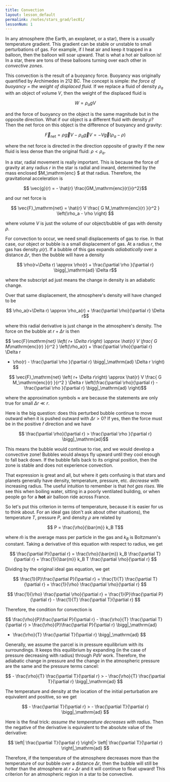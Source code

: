 ```yaml
---
title: Convection
layout: lesson_default
permalink: /notes/stars_grad/lec01/
lessonNum: 1
---
```


In any atmosphere (the Earth, an exoplanet, or a star), there is a usually temperature gradient. This gradient can be stable or unstable to small perturbations of gas. For example, if I heat air and keep it trapped in a balloon, then the balloon will soar upward. That is what a hot air balloon is! In a star, there are tons of these balloons turning over each other in *convective zones*.

This convection is the result of a buoyancy force. Buoyancy was originally quantified by Archimedes in 212 BC. The concept is simple: *the force of buoyancy = the weight of displaced fluid*. If we replace a fluid of density $\rho_a$ with an object of volume $V$, then the weight of the displaced fluid is

$$W = \rho_a g V $$

and the force of buoyancy on the object is the same magnitude but in the opposite direction. What if our object is a different fluid with density $\rho$? Then the net force on this object is the difference of buoyancy and gravity:

$$ \vec{F}_\mathrm{net} = \rho \vec{g} V-\rho_a \vec{g} V  = - V \vec{g} \left(\rho_a - \rho \right)$$

where the net force is directed in the direction opposite of gravity if the new fluid is less dense than the original fluid: $\rho < \rho_a$.

In a star, radial movement is really important. This is because the force of gravity at any radius $r$ in the star is radial and inward, determined by the mass enclosed $M_\mathrm{enc} $ at that radius. Therefore, the gravitational acceleration is

$$ \vec{g}(r) = - \hat{r} \frac{GM_\mathrm{enc}(r)}{r^2}$$

and our net force is

$$ \vec{F}_\mathrm{net} = \hat{r} V \frac{ G M_\mathrm{enc}(r) }{r^2 } \left(\rho_a - \rho \right) $$

where volume $V$ is just the volume of our object/bubble of gas with density $\rho$.

For convection to occur, we need small displacements of gas to rise. In that case, our object or bubble is a small displacement of gas. At a radius $r$, the gas has density $\rho(r)$. If a bubble of this gas expands *adiabatically* over a distance $\Delta r$, then the bubble will have a density

$$ \rho(r+\Delta r) \approx \rho(r) + \frac{\partial \rho }{\partial r} \bigg|_\mathrm{ad} \Delta r$$

where the subscript $\mathrm{ad}$ just means the change in density is an adiabatic change.

Over that same displacement, the atmosphere's density will have changed to be

$$ \rho_a(r+\Delta r) \approx \rho_a(r) + \frac{\partial \rho}{\partial r} \Delta r$$

where this radial derivative is just change in the atmosphere's density. The force on the bubble at $r + \Delta r$ is then

$$ \vec{F}_\mathrm{net} \left( r+ \Delta r\right)
\approx \hat{r} V \frac{ G M_\mathrm{enc}(r) }{r^2 }
\left(\rho_a(r) + \frac{\partial \rho}{\partial r} \Delta r
- \rho(r) - \frac{\partial \rho }{\partial r} \bigg|_\mathrm{ad} \Delta r \right) $$

$$ \vec{F}_\mathrm{net} \left( r+ \Delta r\right)
\approx \hat{r} V \frac{ G M_\mathrm{enc}(r) }{r^2 }  \Delta r
\left(\frac{\partial \rho}{\partial r} -   \frac{\partial \rho }{\partial r} \bigg|_\mathrm{ad} \right)$$

where the approximation symbols $\approx$ are because the statements are only true for small $\Delta r \ll r$.

Here is the big question: does this perturbed bubble continue to move outward when it is pushed outward with $\Delta r > 0$? If yes, then the force must be in the positive $\hat{r}$ direction and we have

$$ \frac{\partial \rho}{\partial r} > \frac{\partial \rho }{\partial r} \bigg|_\mathrm{ad}$$

This means the bubble would continue to rise, and we would develop a convective zone! Bubbles would always fly upward until they cool enough to fall back down. If the bubble falls back to its original position, then the zone is stable and does not experience convection.

That expression is great and all, but where it gets confusing is that stars and planets generally have density, temperature, pressure, etc. *decrease* with increasing radius. The useful intuition to remember is that *hot gas rises*. We see this when boiling water, sitting in a poorly ventilated building, or when people go for a **hot** air balloon ride across France.

So let's put this criterion in terms of temperature, because it is easier for us to think about. For an ideal gas (don't ask about other situations), the temperature $T$, pressure $P$, and density $\rho$ are related by

$$ P = \frac{\rho}{\bar{m}} k_B T$$

where $\bar{m}$ is the average mass per particle in the gas and $k_B$ is Boltzmann's constant. Taking a derivative of this equation with respect to radius, we get

$$ \frac{\partial P}{\partial r} = \frac{\rho}{\bar{m}} k_B \frac{\partial T}{\partial r} + \frac{1}{\bar{m}} k_B T \frac{\partial \rho}{\partial r} $$

Dividing by the original ideal gas equation, we get

$$ \frac{1}{P}\frac{\partial P}{\partial r} = \frac{1}{T} \frac{\partial T}{\partial r} + \frac{1}{\rho} \frac{\partial \rho}{\partial r} $$

$$ \frac{1}{\rho} \frac{\partial \rho}{\partial r}
= \frac{1}{P}\frac{\partial P}{\partial r}  - \frac{1}{T} \frac{\partial T}{\partial r} $$

Therefore, the condition for convection is

$$ \frac{\rho}{P}\frac{\partial P}{\partial r}  - \frac{\rho}{T} \frac{\partial T}{\partial r} >
  \frac{\rho}{P}\frac{\partial P}{\partial r} \bigg|_\mathrm{ad}
   - \frac{\rho}{T} \frac{\partial T}{\partial r} \bigg|_\mathrm{ad} $$

Generally, we assume the parcel is in pressure equilibrium with its surroundings. It keeps this equilibrium by expanding (in the case of pressure decreasing with radius) through $P dV$ work. Therefore, the adiabatic change in pressure and the change in the atmospheric pressure are the same and the pressure terms cancel:

$$  - \frac{\rho}{T} \frac{\partial T}{\partial r} > -
\frac{\rho}{T} \frac{\partial T}{\partial r} \bigg|_\mathrm{ad} $$

The temperature and density at the location of the initial perturbation are equivalent and positive, so we get

$$  - \frac{\partial T}{\partial r} > -
\frac{\partial T}{\partial r} \bigg|_\mathrm{ad} $$

Here is the final trick: *assume the temperature decreases with radius*. Then the negative of the derivative is equivalent to the absolute value of the derivative:

$$  \left| \frac{\partial T}{\partial r} \right|> \left|
\frac{\partial T}{\partial r} \right|_\mathrm{ad}  $$

Therefore, if the temperature of the atmosphere decreases more than the temperature of our bubble over a distance $\Delta r$, then the bubble will still be hotter than the atmosphere at $r + \Delta r$ and it will continue to float upward! This criterion for an atmospheric region in a star to be convective.
